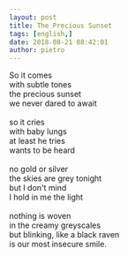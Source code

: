 ```yaml
---
layout: post
title: The Precious Sunset
tags: [english,]
date: 2018-08-21 08:42:01
author: pietro
---
```

So it comes<br/>with subtle tones<br/>the precious sunset<br/>we never dared to await<br/><br/>so it cries<br/>with baby lungs<br/>at least he tries<br/>wants to be heard<br/><br/>no gold or silver<br/>the skies are grey tonight<br/>but I don't mind<br/>I hold in me the light<br/><br/>nothing is woven<br/>in the creamy greyscales<br/>but blinking, like a black raven<br/>is our most insecure smile.
